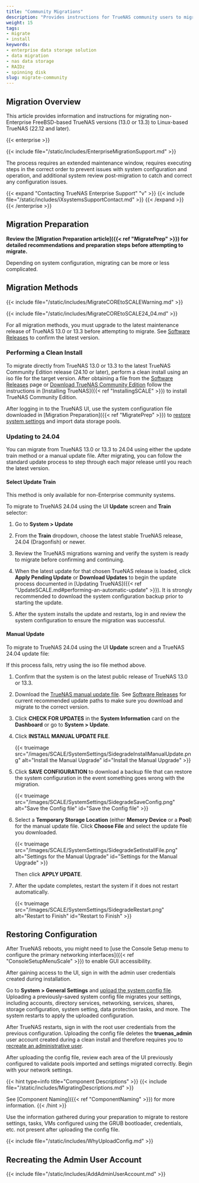 ```yaml
---
title: "Community Migrations"
description: "Provides instructions for TrueNAS community users to migrate from FreeBSD- to Linux-based TrueNAS versions. Migration methods include using an ISO or manual update file."
weight: 15
tags:
- migrate
- install
keywords:
- enterprise data storage solution
- data migration
- nas data storage
- RAIDz
- spinning disk
slug: migrate-community
---
```


## Migration Overview

This article provides information and instructions for migrating non-Enterprise FreeBSD-based TrueNAS versions (13.0 or 13.3) to Linux-based TrueNAS (22.12 and later).

{{< enterprise >}}

{{< include file="/static/includes/EnterpriseMigrationSupport.md" >}}

The process requires an extended maintenance window, requires executing steps in the correct order to prevent issues with system configuration and operation, and additional system review post-migration to catch and correct any configuration issues.

{{< expand "Contacting TrueNAS Enterprise Support" "v" >}}
{{< include file="/static/includes/iXsystemsSupportContact.md" >}}
{{< /expand >}}
{{< /enterprise >}}

## Migration Preparation

**Review the [Migration Preparation article]({{< ref "MigratePrep" >}}) for detailed recommendations and preparation steps before attempting to migrate.**

Depending on system configuration, migrating can be more or less complicated.

## Migration Methods

{{< include file="/static/includes/MigrateCOREtoSCALEWarning.md" >}}

{{< include file="/static/includes/MigrateCOREtoSCALE24_04.md" >}}

For all migration methods, you must upgrade to the latest maintenance release of TrueNAS 13.0 or 13.3 before attempting to migrate.
See [Software Releases](https://www.truenas.com/docs/softwarereleases/) to confirm the latest version.

### Performing a Clean Install

To migrate directly from TrueNAS 13.0 or 13.3 to the latest TrueNAS Community Edition release (24.10 or later), perform a clean install using an <file>iso</file> file for the target version.
After obtaining a file from the [Software Releases](https://www.truenas.com/docs/softwarereleases/) page or [Download TrueNAS Community Edition](https://www.truenas.com/truenas-community-edition/) follow the instructions in [Installing TrueNAS]({{< ref "InstallingSCALE" >}}) to install TrueNAS Community Edition.

After logging in to the TrueNAS UI, use the system configuration file downloaded in [Migration Preparation]({{< ref "MigratePrep" >}}) to [restore system settings](#restoring-configuration) and import data storage pools.

### Updating to 24.04

You can migrate from TrueNAS 13.0 or 13.3 to 24.04 using either the update train method or a manual update file.
After migrating, you can follow the standard update process to step through each major release until you reach the latest version.

#### Select Update Train

This method is only available for non-Enterprise community systems.

To migrate to TrueNAS 24.04 using the UI **Update** screen and **Train** selector:

1. Go to **System > Update**

2. From the **Train** dropdown, choose the latest stable TrueNAS release, 24.04 (Dragonfish) or newer.

3. Review the TrueNAS migrations warning and verify the system is ready to migrate before confirming and continuing.

4. When the latest update for that chosen TrueNAS release is loaded, click **Apply Pending Update** or **Download Updates** to begin the update process documented in [Updating TrueNAS]({{< ref "UpdateSCALE.md#performing-an-automatic-update" >}}).
   It is strongly recommended to download the system configuration backup prior to starting the update.

5. After the system installs the update and restarts, log in and review the system configuration to ensure the migration was successful.

#### Manual Update

To migrate to TrueNAS 24.04 using the UI **Update** screen and a TrueNAS 24.04 update file:

If this process fails, retry using the iso file method above.

1. Confirm that the system is on the latest public release of TrueNAS 13.0 or 13.3.

2. Download the [TrueNAS manual update file](https://www.truenas.com/download-truenas-scale/).
   See [Software Releases](https://www.truenas.com/docs/softwarereleases/#upgrade-paths) for current recommended update paths to make sure you download and migrate to the correct version.

3. Click **CHECK FOR UPDATES** in the **System Information** card on the **Dashboard** or go to **System > Update**.

4. Click **INSTALL MANUAL UPDATE FILE**.

   {{< trueimage src="/images/SCALE/SystemSettings/SidegradeInstallManualUpdate.png" alt="Install the Manual Upgrade" id="Install the Manual Upgrade" >}}

5. Click **SAVE CONFIGURATION** to download a backup file that can restore the system configuration in the event something goes wrong with the migration.

   {{< trueimage src="/images/SCALE/SystemSettings/SidegradeSaveConfig.png" alt="Save the Config file" id="Save the Config file" >}}

6. Select a **Temporary Storage Location** (either **Memory Device** or a **Pool**) for the manual update file.
   Click **Choose File** and select the update file you downloaded.

   {{< trueimage src="/images/SCALE/SystemSettings/SidegradeSetInstallFile.png" alt="Settings for the Manual Upgrade" id="Settings for the Manual Upgrade" >}}

   Then click **APPLY UPDATE**.

7. After the update completes, restart the system if it does not restart automatically.

   {{< trueimage src="/images/SCALE/SystemSettings/SidegradeRestart.png" alt="Restart to Finish" id="Restart to Finish" >}}

## Restoring Configuration

After TrueNAS reboots, you might need to [use the Console Setup menu to configure the primary networking interfaces]({{< ref "ConsoleSetupMenuScale" >}}) to enable GUI accessibility.

After gaining access to the UI, sign in with the admin user credentials created during installation.

Go to **System > General Settings** and [upload the system config file](/scaletutorials/systemsettings/advanced/managesysconfig/#uploading-the-file).
Uploading a previously-saved system config file migrates your settings, including accounts, directory services, networking, services, shares, storage configuration, system setting, data protection tasks, and more.
The system restarts to apply the uploaded configuration.

After TrueNAS restarts, sign in with the root user credentials from the previous configuration.
Uploading the config file deletes the **truenas_admin** user account created during a clean install and therefore requires you to [recreate an administrative user](#recreating-the-admin-user-account).

After uploading the config file, review each area of the UI previously configured to validate pools imported and settings migrated correctly. Begin with your network settings.

{{< hint type=info title="Component Descriptions" >}}
{{< include file="/static/includes/MigratingDescriptions.md" >}}

See [Component Naming]({{< ref "ComponentNaming" >}}) for more information.
{{< /hint >}}

Use the information gathered during your preparation to migrate to restore settings, tasks, VMs configured using the GRUB bootloader, credentials, etc. not present after uploading the config file.

{{< include file="/static/includes/WhyUploadConfig.md" >}}

## Recreating the Admin User Account

{{< include file="/static/includes/AddAdminUserAccount.md" >}}
